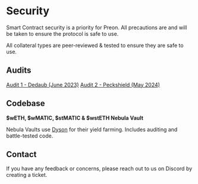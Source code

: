 # Security

Smart Contract security is a priority for Preon. All precautions are and will be taken to ensure the protocol is safe to use.

All collateral types are peer-reviewed & tested to ensure they are safe to use.

## Audits

[Audit 1 - Dedaub (June 2023)](https://drive.google.com/file/d/15PDD8G1RHLIMeSGDDEAF8Eh1Qjw2CEXo/view)
[Audit 2 - Peckshield (May 2024)](https://drive.google.com/file/d/1vjAsAaG_pjIrWZaQiJLkSEmupFsFovsU/view)

## Codebase
**$wETH, $wMATIC, $stMATIC & $wstETH Nebula Vault**

Nebula Vaults use [Dyson](https://docs.dyson.money/contracts-and-security/contracts) for their yield farming. Includes auditing and battle-tested code.

## Contact

If you have any feedback or concerns, please reach out to us on Discord by creating a ticket.
